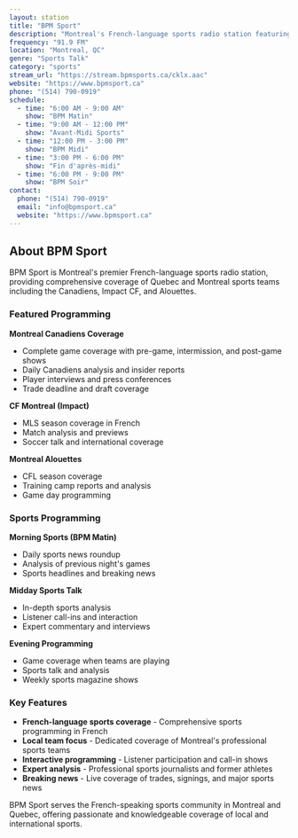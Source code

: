 ```yaml
---
layout: station
title: "BPM Sport"
description: "Montreal's French-language sports radio station featuring comprehensive sports coverage and analysis"
frequency: "91.9 FM"
location: "Montreal, QC"
genre: "Sports Talk"
category: "sports"
stream_url: "https://stream.bpmsports.ca/cklx.aac"
website: "https://www.bpmsport.ca"
phone: "(514) 790-0919"
schedule:
  - time: "6:00 AM - 9:00 AM"
    show: "BPM Matin"
  - time: "9:00 AM - 12:00 PM"
    show: "Avant-Midi Sports"
  - time: "12:00 PM - 3:00 PM"
    show: "BPM Midi"
  - time: "3:00 PM - 6:00 PM"
    show: "Fin d'après-midi"
  - time: "6:00 PM - 9:00 PM"
    show: "BPM Soir"
contact:
  phone: "(514) 790-0919"
  email: "info@bpmsport.ca"
  website: "https://www.bpmsport.ca"
---
```


## About BPM Sport

BPM Sport is Montreal's premier French-language sports radio station, providing comprehensive coverage of Quebec and Montreal sports teams including the Canadiens, Impact CF, and Alouettes.

### Featured Programming

**Montreal Canadiens Coverage**
- Complete game coverage with pre-game, intermission, and post-game shows
- Daily Canadiens analysis and insider reports
- Player interviews and press conferences
- Trade deadline and draft coverage

**CF Montreal (Impact)**
- MLS season coverage in French
- Match analysis and previews
- Soccer talk and international coverage

**Montreal Alouettes**
- CFL season coverage
- Training camp reports and analysis
- Game day programming

### Sports Programming

**Morning Sports (BPM Matin)**
- Daily sports news roundup
- Analysis of previous night's games
- Sports headlines and breaking news

**Midday Sports Talk**
- In-depth sports analysis
- Listener call-ins and interaction
- Expert commentary and interviews

**Evening Programming**
- Game coverage when teams are playing
- Sports talk and analysis
- Weekly sports magazine shows

### Key Features

- **French-language sports coverage** - Comprehensive sports programming in French
- **Local team focus** - Dedicated coverage of Montreal's professional sports teams
- **Interactive programming** - Listener participation and call-in shows
- **Expert analysis** - Professional sports journalists and former athletes
- **Breaking news** - Live coverage of trades, signings, and major sports news

BPM Sport serves the French-speaking sports community in Montreal and Quebec, offering passionate and knowledgeable coverage of local and international sports.
